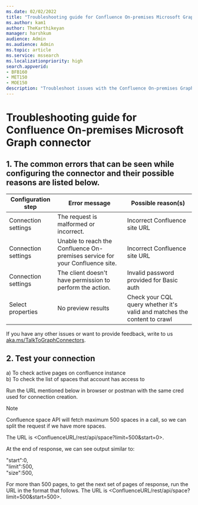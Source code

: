 ```yaml
---
ms.date: 02/02/2022
title: "Troubleshooting guide for Confluence On-premises Microsoft Graph connector (Preview)"
ms.author: kam1
author: TheKarthikeyan
manager: harshkum
audience: Admin
ms.audience: Admin
ms.topic: article
ms.service: mssearch
ms.localizationpriority: high
search.appverid:
- BFB160
- MET150
- MOE150
description: "Troubleshoot issues with the Confluence On-premises Graph Microsoft connector for Microsoft Search"
---
```

# Troubleshooting guide for Confluence On-premises Microsoft Graph connector

## 1. **The common errors that can be seen while configuring the connector and their possible reasons are listed below.**

| Configuration step | Error message | Possible reason(s) |
| ------------ | ------------ | ------------ |
| Connection settings | The request is malformed or incorrect. | Incorrect Confluence site URL |
| Connection settings | Unable to reach the Confluence On-premises service for your Confluence site. | Incorrect Confluence site URL |
| Connection settings | The client doesn't have permission to perform the action. | Invalid password provided for Basic auth |
| Select properties | No preview results | Check your CQL query whether it's valid and matches the content to crawl |

If you have any other issues or want to provide feedback, write to us [aka.ms/TalkToGraphConnectors](https://developer.microsoft.com/en-us/graph/support).

## 2. Test your connection
a) To check active pages on confluence instance <br>
b) To check the list of spaces that account has access to

Run the URL mentioned below in browser or postman with the same cred used for connection creation.

> [!NOTE]
> Confluence space API will fetch maximum 500 spaces in a call, so we can split the request if we have more spaces.

The URL is <ConfluenceURL/rest/api/space?limit=500&start=0>.

At the end of response, we can see output similar to:

"start":0,<br>
"limit":500,<br>
"size":500,<br>

For more than 500 pages, to get the next set of pages of response, run the URL in the format that follows.
The URL is <ConfluenceURL/rest/api/space?limit=500&start=500>.
